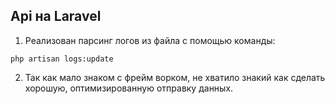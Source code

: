 ## Api на Laravel

1. Реализован парсинг логов из файла с помощью команды:
```
php artisan logs:update
```
2. Так как мало знаком с фрейм ворком, не хватило знакий как сделать хорошую, оптимизированную отправку данных.
